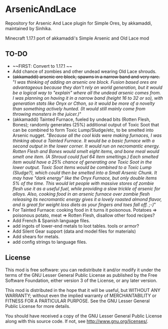 ArsenicAndLace
==============
Repository for Arsenic And Lace plugin for Simple Ores, by akkamaddi, maintained by Sinhika.

Minecraft 1.17.1 port of akkamaddi's Simple Arsenic and Old Lace mod

TO-DO
-----
* ~~FIRST: Convert to 1.17.1 ~~
* Add chance of zombies and other undead wearing Old Lace shrouds.
* ~~(akkamaddi) arsenic ore block, spawns in a narrow band and very rare.~~  
	"*I was thinking of adding an arsenic ore block. Fusion based ores are advantageous because they don't rely on world generation, but it would be a logical way to "explain" where all the undead arsenic comes from. I was planning on having it in a narrow band (height 16 to 32 or so), with generation stats like Onyx or Cthon, so it would be more of a novelty than something actively hunted. (It would still mainly come from throwing monsters in the juicer.)*"
* (akkamaddi) Tainted Furnace, fueled by undead bits (Rotten Flesh, Bones); randomly generates (25%) additional output of Toxic Soot that can be combined to form Toxic Lump/Sludge/etc, to be smelted into Arsenic nugget. 
	"*Because all the cool kids were making furnaces, I was thinking about a Tainted Furnace. It would be a basic furnace with a second output in the lower corner. It would run on necromantic energy. Rotten Flesh and Bones would smelt eight items, and bone meal would smelt one item. (A Shroud could fuel 64 item smeltings.) Each smelted item would have a 25% chance of generating one Toxic Soot in the lower output. Toxic Soot items would be combined to a Toxic Lump (Sludge?), which could then be smelted into a Small Arsenic Chunk. It may have "dark energy" like the Onyx Furnace, but only double items 5% of the time. This would let people with massive stores of zombie flesh use it as a useful fuel, while providing a slow trickle of arsenic for alloys. Also, cooking food in an arsenic furnace over zombie flesh releasing its necromantic energy gives it a lovely roasted almond flavor, and is great for weight loss diets as your fingers and toes fall off. ;-)*"
* For Tainted Furnace: cooking food in it turns it poisonous. Potatoes => poisonous potato, meat => Rotten Flesh, disallow other food recipes?
* Add French & Spanish language files.
* add ingots of lower-end metals to loot tables. tools or armor?
* Add Silent Gear support (data and model files for materials)
* Add shears for metals.
* add config strings to language files.

License
-------

This mod is free software: you can redistribute it and/or modify it under the
terms of the GNU Lesser General Public License as published by the Free
Software Foundation, either version 3 of the License, or any later version.

This mod is distributed in the hope that it will be useful, but WITHOUT ANY
WARRANTY; without even the implied warranty of MERCHANTABILITY or FITNESS FOR A
PARTICULAR PURPOSE.  See the GNU Lesser General Public License for more
details.

You should have received a copy of the GNU Lesser General Public License along
with this source code.  If not, see <http://www.gnu.org/licenses/>.
